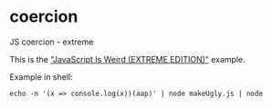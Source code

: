 # coercion
JS coercion - extreme

This is the ["JavaScript Is Weird (EXTREME EDITION)"](https://www.youtube.com/watch?v=sRWE5tnaxlI) example.

Example in shell:

```
echo -n '(x => console.log(x))(aap)' | node makeUgly.js | node
```
